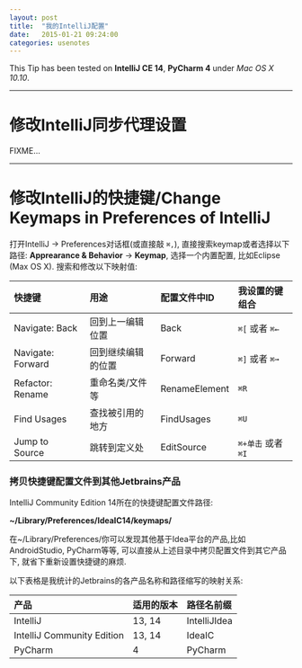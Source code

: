 ```yaml
---
layout: post
title:  "我的IntelliJ配置"
date:   2015-01-21 09:24:00
categories: usenotes
---
```


This Tip has been tested on **IntelliJ CE 14**, **PyCharm 4** under  _Mac OS X 10.10_.

---

# 修改IntelliJ同步代理设置

FIXME...

---

# 修改IntelliJ的快捷键/Change Keymaps in Preferences of IntelliJ

打开IntelliJ -> Preferences对话框(或直接敲 `⌘,`), 直接搜索keymap或者选择以下路径: **Apprearance & Behavior** -> **Keymap**, 选择一个内置配置, 比如Eclipse (Max OS X). 搜索和修改以下映射值:

| 快捷键 | 用途 | 配置文件中ID | 我设置的键组合|
| :--- | :--- | :--- | :--- |
| Navigate: Back | 回到上一编辑位置 | Back | `⌘[` 或者 `⌘←` |
| Navigate: Forward | 回到继续编辑的位置 | Forward | `⌘]` 或者 `⌘➞` |
| Refactor: Rename | 重命名类/文件等 | RenameElement | `⌘R` |
| Find Usages | 查找被引用的地方 | FindUsages | `⌘U` |
| Jump to Source | 跳转到定义处 | EditSource | `⌘+单击` 或者 `⌘I` |

### 拷贝快捷键配置文件到其他Jetbrains产品

IntelliJ Community Edition 14所在的快捷键配置文件路径:

**~/Library/Preferences/IdeaIC14/keymaps/**

在~/Library/Preferences/你可以发现其他基于Idea平台的产品,比如AndroidStudio, PyCharm等等, 可以直接从上述目录中拷贝配置文件到其它产品下, 就省下重新设置快捷键的麻烦.

以下表格是我统计的Jetbrains的各产品名称和路径缩写的映射关系:

| 产品 | 适用的版本 | 路径名前缀 |
| :--- | :--- | :--- |
| IntelliJ | 13, 14 | IntelliJIdea |
| IntelliJ Community Edition | 13, 14 | IdeaIC |
| PyCharm | 4 | PyCharm |

